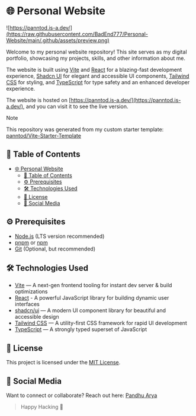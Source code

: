 # 🌐 Personal Website

![https://panntod.is-a.dev/](https://raw.githubusercontent.com/BadEnd777/Personal-Website/main/.github/assets/preview.png)

Welcome to my personal website repository! This site serves as my digital portfolio, showcasing my projects, skills, and other information about me.

The website is built using [Vite](https://vite.dev/) and [React](https://react.dev) for a blazing-fast development experience, [Shadcn UI](https://ui.shadcn.com/) for elegant and accessible UI components, [Tailwind CSS](https://tailwindcss.com/) for styling, and [TypeScript](https://www.typescriptlang.org/) for type safety and an enhanced developer experience.

The website is hosted on [https://panntod.is-a.dev/](https://panntod.is-a.dev/), and you can visit it to see the live version.

> [!NOTE]
> This repository was generated from my custom starter template: [panntod/Vite-Starter-Template](https://github.com/panntod/Vite-Starter-Template)

## 📖 Table of Contents

- [🌐 Personal Website](#-personal-website)
  - [📖 Table of Contents](#-table-of-contents)
  - [⚙️ Prerequisites](#️-prerequisites)
  - [🛠️ Technologies Used](#️-technologies-used)
  - [📜 License](#-license)
  - [📩 Social Media](#-social-media)

## ⚙️ Prerequisites

- [Node.js](https://nodejs.org/) (LTS version recommended)
- [pnpm](https://pnpm.io/) or [npm](https://www.npmjs.com/)
- [Git](https://git-scm.com/) (Optional, but recommended)

## 🛠️ Technologies Used

- [Vite](https://vite.dev/) — A next-gen frontend tooling for instant dev server & build optimizations
- [React](https://react.dev) - A powerful JavaScript library for building dynamic user interfaces
- [shadcn/ui](https://ui.shadcn.com/) — A modern UI component library for beautiful and accessible design
- [Tailwind CSS](https://tailwindcss.com/) — A utility-first CSS framework for rapid UI development
- [TypeScript](https://www.typescriptlang.org/) — A strongly typed superset of JavaScript

## 📜 License

This project is licensed under the [MIT License](LICENSE).

## 📩 Social Media

Want to connect or collaborate? Reach out here: [Pandhu Arya](https://panntod.github.io/Project-Mandiri/linktree)

> Happy Hacking 🤖
